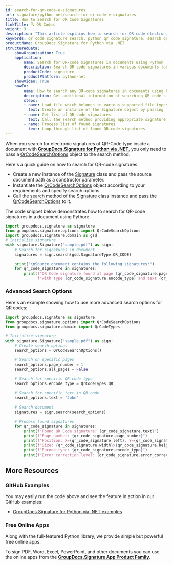 ```yaml
---
id: search-for-qr-code-e-signatures
url: signature/python-net/search-for-qr-code-e-signatures
title: How to Search for QR Code Signatures
linkTitle: 🔍 QR Codes
weight: 3
description: "This article explains how to search for QR-code electronic signatures using GroupDocs.Signature for Python via .NET API."
keywords: qr code signature search, python qr code signature, search qr code signatures
productName: GroupDocs.Signature for Python via .NET
structuredData:
    showOrganization: True
    application:    
        name: Search for QR-code signatures in documents using Python    
        description: Search QR-code signatures in various documents fast and easily with Python language and GroupDocs.Signature for Python via .NET APIs
        productCode: signature
        productPlatform: python-net 
    showVideo: True
    howTo:
        name: How to search any QR-code signatures in documents using Python 
        description: Get additional information of searching QR-code signatures in documents with Python
        steps:
        - name: Load file which belongs to various supported file types
          text: Create an instance of the Signature object by passing file path or stream as a constructor parameter.
        - name: Get list of QR-code signatures 
          text: Call the search method providing appropriate signature type.
        - name: Process list of found signatures
          text: Loop through list of found QR-code signatures.
---
```

When you search for electronic signatures of QR-Code type inside a document with [**GroupDocs.Signature for Python via .NET**](https://products.groupdocs.com/signature/python-net), you only need to pass a [QrCodeSearchOptions](https://reference.groupdocs.com/signature/python-net/groupdocs.signature.options/qrcodesearchoptions) object to the search method.

Here's a quick guide on how to search for QR-code signatures:

* Create a new instance of the [Signature](https://reference.groupdocs.com/signature/python-net/groupdocs.signature/signature) class and pass the source document path as a constructor parameter.
* Instantiate the [QrCodeSearchOptions](https://reference.groupdocs.com/signature/python-net/groupdocs.signature.options/qrcodesearchoptions) object according to your requirements and specify search options.
* Call the [search](https://reference.groupdocs.com/signature/python-net/groupdocs.signature/signature/search) method of the [Signature](https://reference.groupdocs.com/signature/python-net/groupdocs.signature/signature) class instance and pass the [QrCodeSearchOptions](https://reference.groupdocs.com/signature/python-net/groupdocs.signature.options/qrcodesearchoptions) to it.

The code snippet below demonstrates how to search for QR-code signatures in a document using Python:

```python
import groupdocs.signature as signature
from groupdocs.signature.options import QrCodeSearchOptions
import groupdocs.signature.domain as gsd
# Initialize signature
with signature.Signature("sample.pdf") as sign:
    # Search for signatures in document
    signatures = sign.search(gsd.SignatureType.QR_CODE)
    
    print("\nSource document contains the following signatures:")
    for qr_code_signature in signatures:
        print(f"QR Code signature found at page {qr_code_signature.page_number} "
              f"with type {qr_code_signature.encode_type} and text {qr_code_signature.text}")
```

### Advanced Search Options

Here's an example showing how to use more advanced search options for QR codes:

```python
import groupdocs.signature as signature
from groupdocs.signature.options import QrCodeSearchOptions
from groupdocs.signature.domain import QrCodeTypes

# Initialize signature
with signature.Signature("sample.pdf") as sign:
    # Create search options
    search_options = QrCodeSearchOptions()
    
    # Search on specific pages
    search_options.page_number = 1
    search_options.all_pages = False
    
    # Search for specific QR code type
    search_options.encode_type = QrCodeTypes.QR
    
    # Search for specific text in QR code
    search_options.text = "John"
    
    # Search document
    signatures = sign.search(search_options)
    
    # Process found signatures
    for qr_code_signature in signatures:
        print(f"Found QR Code signature: {qr_code_signature.text}")
        print(f"Page number: {qr_code_signature.page_number}")
        print(f"Position: X={qr_code_signature.left}, Y={qr_code_signature.top}")
        print(f"Size: {qr_code_signature.width}x{qr_code_signature.height}")
        print(f"Encode type: {qr_code_signature.encode_type}")
        print(f"Error correction level: {qr_code_signature.error_correction_level}")
```


## More Resources

### GitHub Examples

You may easily run the code above and see the feature in action in our GitHub examples:

* [GroupDocs.Signature for Python via .NET examples](https://github.com/groupdocs-signature/GroupDocs.Signature-for-Python-via-.NET)

### Free Online Apps

Along with the full-featured Python library, we provide simple but powerful free online apps.

To sign PDF, Word, Excel, PowerPoint, and other documents you can use the online apps from the **[GroupDocs.Signature App Product Family](https://products.groupdocs.app/signature/family)**.
